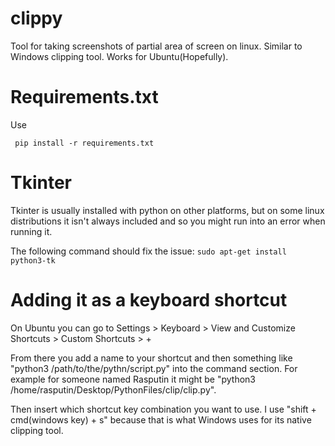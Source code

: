 # clippy
Tool for taking screenshots of partial area of screen on linux. Similar to Windows clipping tool.
Works for Ubuntu(Hopefully).

# Requirements.txt
Use 

``` pip install -r requirements.txt```

# Tkinter
Tkinter is usually installed with python on other platforms, but on some linux distributions it isn't always included and so you might run into an error when running it.

The following command should fix the issue:
```sudo apt-get install python3-tk```

# Adding it as a keyboard shortcut
On Ubuntu you can go to Settings > Keyboard > View and Customize Shortcuts > Custom Shortcuts > +

From there you add a name to your shortcut and then something like "python3 /path/to/the/pythn/script.py" into the command section. For example for someone named Rasputin it might be "python3 /home/rasputin/Desktop/PythonFiles/clip/clip.py".

Then insert which shortcut key combination you want to use. I use "shift + cmd(windows key) + s" because that is what Windows uses for its native clipping tool.
